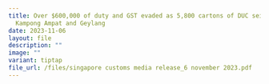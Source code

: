 ```yaml
---
title: Over $600,000 of duty and GST evaded as 5,800 cartons of DUC seized in
  Kampong Ampat and Geylang
date: 2023-11-06
layout: file
description: ""
image: ""
variant: tiptap
file_url: /files/singapore customs media release_6 november 2023.pdf
---
```


